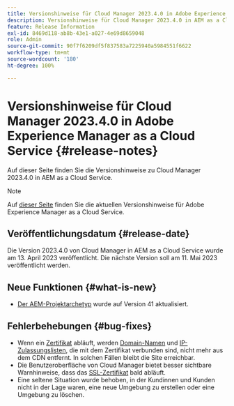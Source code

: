 ```yaml
---
title: Versionshinweise für Cloud Manager 2023.4.0 in Adobe Experience Manager as a Cloud Service
description: Versionshinweise für Cloud Manager 2023.4.0 in AEM as a Cloud Service.
feature: Release Information
exl-id: 8469d118-ab8b-43e1-a027-4e69d8659048
role: Admin
source-git-commit: 90f7f6209df5f837583a7225940a5984551f6622
workflow-type: tm+mt
source-wordcount: '180'
ht-degree: 100%

---
```


# Versionshinweise für Cloud Manager 2023.4.0 in Adobe Experience Manager as a Cloud Service {#release-notes}

Auf dieser Seite finden Sie die Versionshinweise zu Cloud Manager 2023.4.0 in AEM as a Cloud Service.

>[!NOTE]
>
>Auf [dieser Seite](/help/release-notes/release-notes-cloud/release-notes-current.md) finden Sie die aktuellen Versionshinweise für Adobe Experience Manager as a Cloud Service.

## Veröffentlichungsdatum {#release-date}

Die Version 2023.4.0 von Cloud Manager in AEM as a Cloud Service wurde am 13. April 2023 veröffentlicht. Die nächste Version soll am 11. Mai 2023 veröffentlicht werden.

## Neue Funktionen {#what-is-new}

* [Der AEM-Projektarchetyp](https://experienceleague.adobe.com/docs/experience-manager-core-components/using/developing/archetype/overview.html?lang=de) wurde auf Version 41 aktualisiert.

## Fehlerbehebungen {#bug-fixes}

* Wenn ein [Zertifikat](/help/implementing/cloud-manager/managing-ssl-certifications/introduction.md) abläuft, werden [Domain-Namen](/help/implementing/cloud-manager/custom-domain-names/introduction.md) und [IP-Zulassungslisten](/help/implementing/cloud-manager/ip-allow-lists/introduction.md), die mit dem Zertifikat verbunden sind, nicht mehr aus dem CDN entfernt. In solchen Fällen bleibt die Site erreichbar.
* Die Benutzeroberfläche von Cloud Manager bietet besser sichtbare Warnhinweise, dass das [SSL-Zertifikat](/help/implementing/cloud-manager/managing-ssl-certifications/introduction.md) bald abläuft.
* Eine seltene Situation wurde behoben, in der Kundinnen und Kunden nicht in der Lage waren, eine neue Umgebung zu erstellen oder eine Umgebung zu löschen.
